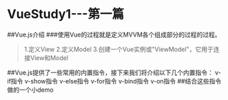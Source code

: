 # VueStudy1---第一篇
##Vue.js介绍
###使用Vue的过程就是定义MVVM各个组成部分的过程的过程。
>1.定义View
>2.定义Model
>3.创建一个Vue实例或"ViewModel"，它用于连接View和Model

##Vue.js提供了一些常用的内置指令，接下来我们将介绍以下几个内置指令：
  v-if指令
  v-show指令
  v-else指令
  v-for指令
  v-bind指令
  v-on指令
##结合这些指令做的一个小demo
